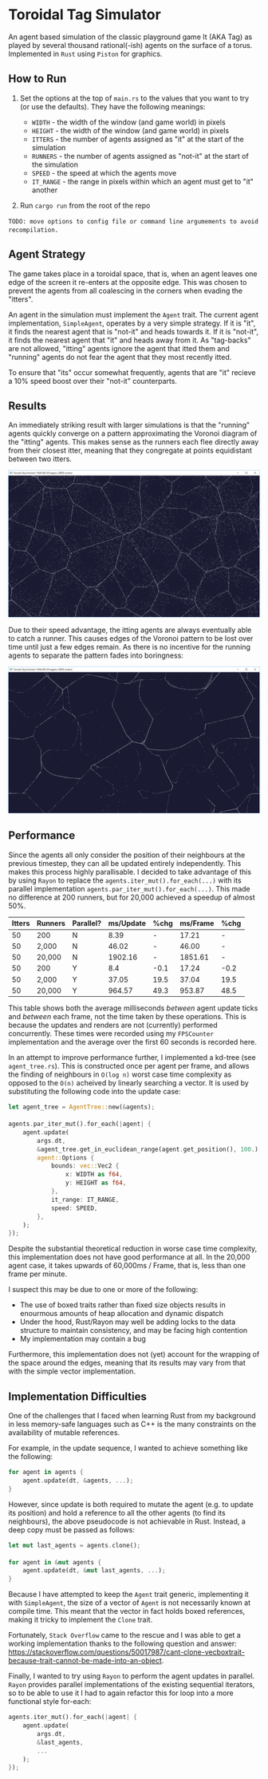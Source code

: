 # Toroidal Tag Simulator

An agent based simulation of the classic playground game It (AKA Tag) as played by several thousand rational(-ish) agents on the surface of a torus. Implemented in `Rust` using `Piston` for graphics.

## How to Run

1. Set the options at the top of `main.rs` to the values that you want to try (or use the defaults). They have the following meanings:

   - `WIDTH` - the width of the window (and game world) in pixels
   - `HEIGHT` - the width of the window (and game world) in pixels
   - `ITTERS` - the number of agents assigned as "it" at the start of the simulation
   - `RUNNERS` - the number of agents assigned as "not-it" at the start of the simulation
   - `SPEED` - the speed at which the agents move
   - `IT_RANGE` - the range in pixels within which an agent must get to "it" another

2. Run `cargo run` from the root of the repo

`TODO: move options to config file or command line argumements to avoid recompilation.`

## Agent Strategy

The game takes place in a toroidal space, that is, when an agent leaves one edge of the screen it re-enters at the opposite edge. This was chosen to prevent the agents from all coalescing in the corners when evading the "itters".

An agent in the simulation must implement the `Agent` trait. The current agent implementation, `SimpleAgent`, operates by a very simple strategy. If it is "it", it finds the nearest agent that is "not-it" and heads towards it. If it is "not-it", it finds the nearest agent that "it" and heads away from it. As "tag-backs" are not allowed, "itting" agents ignore the agent that itted them and "running" agents do not fear the agent that they most recently itted.

To ensure that "its" occur somewhat frequently, agents that are "it" recieve a 10% speed boost over their "not-it" counterparts.

## Results

An immediately striking result with larger simulations is that the "running" agents quickly converge on a pattern approximating the Voronoi diagram of the "itting" agents. This makes sense as the runners each flee directly away from their closest itter, meaning that they congregate at points equidistant between two itters.

![Voronoi](./pictures/Voronoi.png)

Due to their speed advantage, the itting agents are always eventually able to catch a runner. This causes edges of the Voronoi pattern to be lost over time until just a few edges remain. As there is no incentive for the running agents to separate the pattern fades into boringness:

![Coalescing](./pictures/Coalescing.png)

## Performance

Since the agents all only consider the position of their neighbours at the previous timestep, they can all be updated entirely independently. This makes this process highly parallisable. I decided to take advantage of this by using `Rayon` to replace the `agents.iter_mut().for_each(...)` with its parallel implementation `agents.par_iter_mut().for_each(...)`. This made no difference at 200 runners, but for 20,000 achieved a speedup of almost 50%.

| Itters | Runners | Parallel? | ms/Update | %chg | ms/Frame | %chg |
| ------ | ------- | --------- | --------- | ---- | -------- | ---- |
| 50     | 200     | N         | 8.39      | -    | 17.21    | -    |
| 50     | 2,000   | N         | 46.02     | -    | 46.00    | -    |
| 50     | 20,000  | N         | 1902.16   | -    | 1851.61  | -    |
| 50     | 200     | Y         | 8.4       | -0.1 | 17.24    | -0.2 |
| 50     | 2,000   | Y         | 37.05     | 19.5 | 37.04    | 19.5 |
| 50     | 20,000  | Y         | 964.57    | 49.3 | 953.87   | 48.5 |

This table shows both the average milliseconds _between_ agent update ticks and _between_ each frame, not the time taken by these operations. This is because the updates and renders are not (currently) performed concurrently. These times were recorded using my `FPSCounter` implementation and the average over the first 60 seconds is recorded here.

In an attempt to improve performance further, I implemented a kd-tree (see `agent_tree.rs`). This is constructed once per agent per frame, and allows the finding of neighbours in `O(log n)` worst case time complexity as opposed to the `O(n)` acheived by linearly searching a vector. It is used by substituting the following code into the update case:

```rust
let agent_tree = AgentTree::new(&agents);

agents.par_iter_mut().for_each(|agent| {
    agent.update(
        args.dt,
        &agent_tree.get_in_euclidean_range(agent.get_position(), 100.),
        agent::Options {
            bounds: vec::Vec2 {
                x: WIDTH as f64,
                y: HEIGHT as f64,
            },
            it_range: IT_RANGE,
            speed: SPEED,
        },
    );
});
```

Despite the substantial theoretical reduction in worse case time complexity, this implementation does not have good performance at all. In the 20,000 agent case, it takes upwards of 60,000ms / Frame, that is, less than one frame per minute.

I suspect this may be due to one or more of the following:

- The use of boxed traits rather than fixed size objects results in enourmous amounts of heap allocation and dynamic dispatch
- Under the hood, Rust/Rayon may well be adding locks to the data structure to maintain consistency, and may be facing high contention
- My implementation may contain a bug

Furthermore, this implementation does not (yet) account for the wrapping of the space around the edges, meaning that its results may vary from that with the simple vector implementation.

## Implementation Difficulties

One of the challenges that I faced when learning Rust from my background in less memory-safe languages such as C++ is the many constraints on the availability of mutable references.

For example, in the update sequence, I wanted to achieve something like the following:

```rust
for agent in agents {
    agent.update(dt, &agents, ...);
}
```

However, since update is both required to mutate the agent (e.g. to update its position) and hold a reference to all the other agents (to find its neighbours), the above pseudocode is not achievable in Rust. Instead, a deep copy must be passed as follows:

```rust
let mut last_agents = agents.clone();

for agent in &mut agents {
    agent.update(dt, &mut last_agents, ...);
}
```

Because I have attempted to keep the `Agent` trait generic, implementing it with `SimpleAgent`, the size of a vector of `Agent` is not necessarily known at compile time. This meant that the vector in fact holds boxed references, making it tricky to implement the `Clone` trait.

Fortunately, `Stack Overflow` came to the rescue and I was able to get a working implementation thanks to the following question and answer: https://stackoverflow.com/questions/50017987/cant-clone-vecboxtrait-because-trait-cannot-be-made-into-an-object.

Finally, I wanted to try using `Rayon` to perform the agent updates in parallel. `Rayon` provides parallel implementations of the existing sequential iterators, so to be able to use it I had to again refactor this for loop into a more functional style for-each:

```rust
agents.iter_mut().for_each(|agent| {
    agent.update(
        args.dt,
        &last_agents,
        ...
    );
});
```
